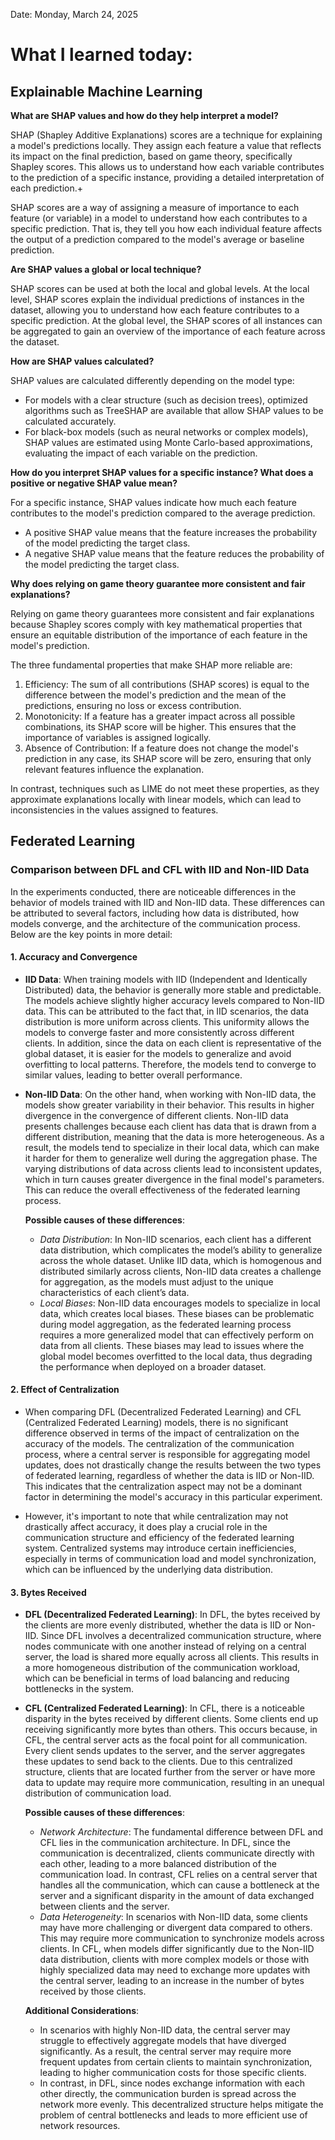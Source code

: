 Date: Monday, March 24, 2025

# What I learned today:

## Explainable Machine Learning

**What are SHAP values and how do they help interpret a model?**

SHAP (Shapley Additive Explanations) scores are a technique for explaining a model's predictions locally. They assign each feature a value that reflects its impact on the final prediction, based on game theory, specifically Shapley scores. This allows us to understand how each variable contributes to the prediction of a specific instance, providing a detailed interpretation of each prediction.+

SHAP scores are a way of assigning a measure of importance to each feature (or variable) in a model to understand how each contributes to a specific prediction. That is, they tell you how each individual feature affects the output of a prediction compared to the model's average or baseline prediction.

**Are SHAP values ​​a global or local technique?**

SHAP scores can be used at both the local and global levels. At the local level, SHAP scores explain the individual predictions of instances in the dataset, allowing you to understand how each feature contributes to a specific prediction. At the global level, the SHAP scores of all instances can be aggregated to gain an overview of the importance of each feature across the dataset.

**How are SHAP values ​​calculated?**

SHAP values ​​are calculated differently depending on the model type:

* For models with a clear structure (such as decision trees), optimized algorithms such as TreeSHAP are available that allow SHAP values ​​to be calculated accurately.
* For black-box models (such as neural networks or complex models), SHAP values ​​are estimated using Monte Carlo-based approximations, evaluating the impact of each variable on the prediction.

**How do you interpret SHAP values ​​for a specific instance? What does a positive or negative SHAP value mean?**

For a specific instance, SHAP values ​​indicate how much each feature contributes to the model's prediction compared to the average prediction.

* A positive SHAP value means that the feature increases the probability of the model predicting the target class.
* A negative SHAP value means that the feature reduces the probability of the model predicting the target class.

**Why does relying on game theory guarantee more consistent and fair explanations?**

Relying on game theory guarantees more consistent and fair explanations because Shapley scores comply with key mathematical properties that ensure an equitable distribution of the importance of each feature in the model's prediction.

The three fundamental properties that make SHAP more reliable are:
1. Efficiency: The sum of all contributions (SHAP scores) is equal to the difference between the model's prediction and the mean of the predictions, ensuring no loss or excess contribution.
2. Monotonicity: If a feature has a greater impact across all possible combinations, its SHAP score will be higher. This ensures that the importance of variables is assigned logically.
3. Absence of Contribution: If a feature does not change the model's prediction in any case, its SHAP score will be zero, ensuring that only relevant features influence the explanation.

In contrast, techniques such as LIME do not meet these properties, as they approximate explanations locally with linear models, which can lead to inconsistencies in the values ​​assigned to features.

## Federated Learning
### Comparison between DFL and CFL with IID and Non-IID Data

In the experiments conducted, there are noticeable differences in the behavior of models trained with IID and Non-IID data. These differences can be attributed to several factors, including how data is distributed, how models converge, and the architecture of the communication process. Below are the key points in more detail:

#### 1. Accuracy and Convergence

- **IID Data**: When training models with IID (Independent and Identically Distributed) data, the behavior is generally more stable and predictable. The models achieve slightly higher accuracy levels compared to Non-IID data. This can be attributed to the fact that, in IID scenarios, the data distribution is more uniform across clients. This uniformity allows the models to converge faster and more consistently across different clients. In addition, since the data on each client is representative of the global dataset, it is easier for the models to generalize and avoid overfitting to local patterns. Therefore, the models tend to converge to similar values, leading to better overall performance.

- **Non-IID Data**: On the other hand, when working with Non-IID data, the models show greater variability in their behavior. This results in higher divergence in the convergence of different clients. Non-IID data presents challenges because each client has data that is drawn from a different distribution, meaning that the data is more heterogeneous. As a result, the models tend to specialize in their local data, which can make it harder for them to generalize well during the aggregation phase. The varying distributions of data across clients lead to inconsistent updates, which in turn causes greater divergence in the final model's parameters. This can reduce the overall effectiveness of the federated learning process.

   **Possible causes of these differences**:
   - *Data Distribution*: In Non-IID scenarios, each client has a different data distribution, which complicates the model’s ability to generalize across the whole dataset. Unlike IID data, which is homogenous and distributed similarly across clients, Non-IID data creates a challenge for aggregation, as the models must adjust to the unique characteristics of each client’s data.
   - *Local Biases*: Non-IID data encourages models to specialize in local data, which creates local biases. These biases can be problematic during model aggregation, as the federated learning process requires a more generalized model that can effectively perform on data from all clients. These biases may lead to issues where the global model becomes overfitted to the local data, thus degrading the performance when deployed on a broader dataset.

#### 2. Effect of Centralization

- When comparing DFL (Decentralized Federated Learning) and CFL (Centralized Federated Learning) models, there is no significant difference observed in terms of the impact of centralization on the accuracy of the models. The centralization of the communication process, where a central server is responsible for aggregating model updates, does not drastically change the results between the two types of federated learning, regardless of whether the data is IID or Non-IID. This indicates that the centralization aspect may not be a dominant factor in determining the model's accuracy in this particular experiment.

- However, it's important to note that while centralization may not drastically affect accuracy, it does play a crucial role in the communication structure and efficiency of the federated learning system. Centralized systems may introduce certain inefficiencies, especially in terms of communication load and model synchronization, which can be influenced by the underlying data distribution.

#### 3. Bytes Received

- **DFL (Decentralized Federated Learning)**: In DFL, the bytes received by the clients are more evenly distributed, whether the data is IID or Non-IID. Since DFL involves a decentralized communication structure, where nodes communicate with one another instead of relying on a central server, the load is shared more equally across all clients. This results in a more homogeneous distribution of the communication workload, which can be beneficial in terms of load balancing and reducing bottlenecks in the system.

- **CFL (Centralized Federated Learning)**: In CFL, there is a noticeable disparity in the bytes received by different clients. Some clients end up receiving significantly more bytes than others. This occurs because, in CFL, the central server acts as the focal point for all communication. Every client sends updates to the server, and the server aggregates these updates to send back to the clients. Due to this centralized structure, clients that are located further from the server or have more data to update may require more communication, resulting in an unequal distribution of communication load. 

   **Possible causes of these differences**:
   - *Network Architecture*: The fundamental difference between DFL and CFL lies in the communication architecture. In DFL, since the communication is decentralized, clients communicate directly with each other, leading to a more balanced distribution of the communication load. In contrast, CFL relies on a central server that handles all the communication, which can cause a bottleneck at the server and a significant disparity in the amount of data exchanged between clients and the server.
   - *Data Heterogeneity*: In scenarios with Non-IID data, some clients may have more challenging or divergent data compared to others. This may require more communication to synchronize models across clients. In CFL, when models differ significantly due to the Non-IID data distribution, clients with more complex models or those with highly specialized data may need to exchange more updates with the central server, leading to an increase in the number of bytes received by those clients.

   **Additional Considerations**:
   - In scenarios with highly Non-IID data, the central server may struggle to effectively aggregate models that have diverged significantly. As a result, the central server may require more frequent updates from certain clients to maintain synchronization, leading to higher communication costs for those specific clients.
   - In contrast, in DFL, since nodes exchange information with each other directly, the communication burden is spread across the network more evenly. This decentralized structure helps mitigate the problem of central bottlenecks and leads to more efficient use of network resources.

